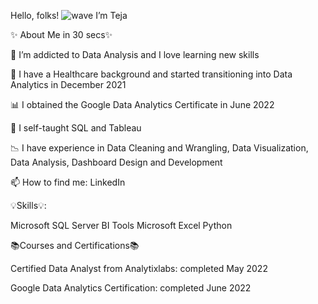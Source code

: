 Hello, folks!  ![wave](https://user-images.githubusercontent.com/106527893/194264543-9ae2aba0-115f-4841-9e7f-56b2f1232235.gif) I’m Teja

 

✨ About Me in 30 secs✨

👀 I’m addicted to Data Analysis and I love learning new skills

💉 I have a Healthcare background and started transitioning into Data Analytics in December 2021

📊 I obtained the Google Data Analytics Certificate in June 2022

🌱 I self-taught SQL and Tableau

📉 I have experience in Data Cleaning and Wrangling, Data Visualization, Data Analysis, Dashboard Design and Development

📫 How to find me: LinkedIn



 

💡Skills💡:

Microsoft SQL Server
BI Tools
Microsoft Excel
Python
 

📚Courses and Certifications📚

Certified Data Analyst from Analytixlabs: completed May 2022

Google Data Analytics Certification: completed June 2022
